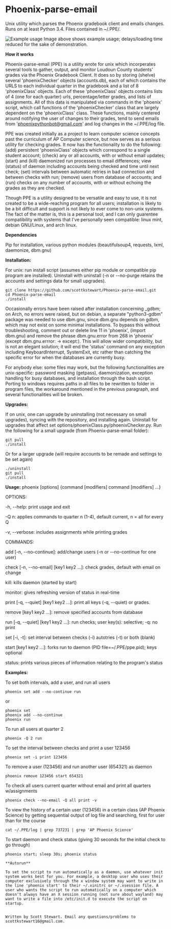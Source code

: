 # Phoenix-parse-email
Unix utility which parses the Phoenix gradebook client and emails changes. Runs on at least Python 3.4. Files contained in ~/.PPE/.

![Example usage](http://i.imgur.com/neM2Kb7.gif)
Image above shows example usage; delays/loading time reduced for the sake of demonstration.

**How it works**

Phoenix-parse-email (PPE) is a utility wrote for unix which incorperates several tools to gather, output, and monitor Loudoun County students' grades via the Phoenix Gradebook Client. It does so by storing (shelve) several 'phoenixChecker' objects (accounts.db), each of which contains the URLS to each individual quarter in the gradebook and a list of 8 'phoenixClass' objects. Each of these 'phoenixClass' objects contains lists of 4 (one for each quarter) urls, percentage/letter grades, and lists of assignments. All of this data is manipulated via commands in the 'phoenix' script, which call functions of the 'phoenixChecker' class that are largely dependent on the 'phoenixClass' class. These functions, mainly centered around notifying the user of changes to their grades, tend to send emails from 'phoenixpythonbot@gmail.com' and log changes in the ~/.PPE/log file.

PPE was created initially as a project to learn computer science concepts past the curriculum of AP Computer science, but now serves as a serious utility for checking grades. It now has the functionality to do the following: (add) persistent 'phoenixClass' objects which correspond to a single student account; (check) any or all accounts, with or without email updates; (start) and (kill) daemonized run processes to email differences; view (status) of daemon including accounts being checked and time until next check; (set) intervals between automatic retries in bad connection and between checks with run; (remove) users from database of accounts; and (run) checks on any number of accounts, with or without echoing the grades as they are checked.

Though PPE is a utility designed to be versatile and easy to use, it is not created to be a wide-reaching program for all users; installation is likely to be a bit difficult and support is not likely to ever come to non-unix systems. The fact of the matter is, this is a personal tool, and I can only guarentee compatibility with systems that I've personally seen compatible: linux mint, debian GNU/Linux, and arch linux.

**Dependencies**

Pip for installation, various python modules (beautifulsoup4, requests, lxml, daemonize, dbm.gnu)

**Installation:**

For unix: run install script (assumes either pip module or compatible pip program are installed). Uninstall with uninstall (-n or --no-purge retains the accounts and settings data for small upgrades).
```
git clone https://github.com/scottkstewart/Phoenix-parse-email.git
cd Phoenix-parse-email
./install
```
Occasionally errors have been raised after installation concerning _gdbm; on Arch, no errors were raised, but on debian, a separate "python3-gdbm" package was needed to use dbm.gnu, since dbm.gnu depends on gdbm, which may not exist on some minimal installations. To bypass this without troubleshooting, comment out or delete line 11 in 'phoenix', (import dbm.gnu) and remove the phrase dbm.gnu.error from 268 in 'phoenix' (except dbm.gnu.errror: -> except:). This will allow wider compatibility, but is not an elegant solution; it will end the 'status' command on any exception including KeyboardInterrupt, SystemExit, etc rather than catching the specific error for when the databases are currently busy.

For anybody else: some files may work, but the following functionalities are unix-specific: password masking (getpass), daemonization, exception handling for busy databases, and installation through the bash script. Porting to windows requires paths in all files to be rewritten to folder in program files, the workaround mentioned in the previous paragraph, and several functionalities will be broken. 



**Upgrades:**

If on unix, one can upgrade by uninstalling (not necessary on small upgrades), syncing with the repository, and installing again. Uninstall for upgrades that affect set options/phoenixClass.py/phoenixChecker.py. Run the following for a small upgrade (from Phoenix-parse-email folder):
```
git pull
./install
```
Or for a larger upgrade (will require accounts to be remade and settings to be set again)
```
./uninstall
git pull
./install
```


**Usage:**
phoenix [options] {command [modifiers] command [modifiers] ...}

OPTIONS:

-h, --help: print usage and exit

-Q n: applies commands to quarter n (1-4), default current, n = all for every Q

-v, --verbose: includes assignments while printing grades

COMMANDS:

add [-n, --no-continue]: add/change users (-n or --no-continue for one user)

check [-n, --no-email] [key1 key2 ...]: check grades, default with email on change

kill: kills daemon (started by start)

monitor: gives refreshing version of status in real-time

print [-q, --quiet] [key1 key2 ...]: print all keys (-q, --quiet) or grades.

remove [key1 key2 ...]: remove specified accounts from database

run [-q, --quiet] [key1 key2 ...]: run checks; user key(s): selective; -q: no print

set [-i, -t]: set interval between checks (-i) autotries (-t) or both (blank)

start [key1 key2 ...]: forks run to daemon (PID file=~/.PPE/ppe.pid); keys optional

status: prints various pieces of information relating to the program's status


**Examples:**

To set both intervals, add a user, and run all users
```
phoenix set add --no-continue run
```
or
```
phoenix set
phoenix add --no-continue
phoenix run
```

To run all users at quarter 2
```
phoenix -Q 2 run
```

To set the interval between checks and print a user 123456
```
phoenix set -i print 123456
```

To remove a user (123456) and run another user (654321) as daemon
```
phoenix remove 123456 start 654321
```

To check all users current quarter without email and print all quarters w/assignments
```
phoenix check --no-email -Q all print -v
```

To view the history of a certain user (123456) in a certain class (AP Phoenix Science) by getting sequential output of log file and searching, first for user than for the course
```
cat ~/.PPE/log | grep 737231 | grep 'AP Phoenix Science'
```

To start daemon and check status (giving 30 seconds for the initial check to go through)
```
phoenix start; sleep 30s; phoenix status

**Autorun**

To set the script to run automatically as a daemon, use whatever init system works best for you. For example, a desktop user who uses their computer exclusively through the x window system may want to write in the line 'phoenix start' to their ~/.xinitrc or ~/.xsession file. A user who wants the script to run automatically on a computer which doesn't always have an X session running (not sure about wayland) may want to write a file into /etc/init.d to execute the script on startup.


Written by Scott Stewart. Email any questions/problems to scottkstewart16@gmail.com.
